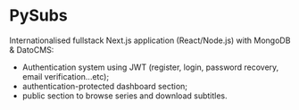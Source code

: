 # РуSubs

Internationalised fullstack Next.js application (React/Node.js) with MongoDB & DatoCMS:

- Authentication system using JWT (register, login, password recovery, email verification...etc);
- authentication-protected dashboard section;
- public section to browse series and download subtitles.
